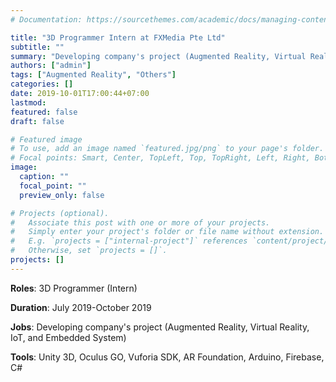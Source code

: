```yaml
---
# Documentation: https://sourcethemes.com/academic/docs/managing-content/

title: "3D Programmer Intern at FXMedia Pte Ltd"
subtitle: ""
summary: "Developing company's project (Augmented Reality, Virtual Reality, IoT, and Embedded System)"
authors: ["admin"]
tags: ["Augmented Reality", "Others"]
categories: []
date: 2019-10-01T17:00:44+07:00
lastmod: 
featured: false
draft: false

# Featured image
# To use, add an image named `featured.jpg/png` to your page's folder.
# Focal points: Smart, Center, TopLeft, Top, TopRight, Left, Right, BottomLeft, Bottom, BottomRight.
image:
  caption: ""
  focal_point: ""
  preview_only: false

# Projects (optional).
#   Associate this post with one or more of your projects.
#   Simply enter your project's folder or file name without extension.
#   E.g. `projects = ["internal-project"]` references `content/project/deep-learning/index.md`.
#   Otherwise, set `projects = []`.
projects: []
---
```

**Roles**: 3D Programmer (Intern)

**Duration**: July 2019-October 2019

**Jobs**: Developing company's project (Augmented Reality, Virtual Reality, IoT, and Embedded System)

**Tools**: Unity 3D, Oculus GO, Vuforia SDK, AR Foundation, Arduino, Firebase, C#
